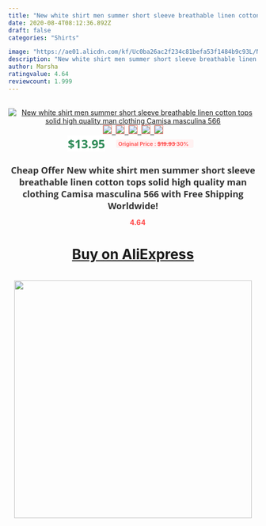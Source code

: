 ```yaml
---
title: "New white shirt men summer short sleeve breathable linen cotton tops solid high quality man clothing Camisa masculina 566"
date: 2020-08-4T08:12:36.892Z
draft: false
categories: "Shirts"

image: "https://ae01.alicdn.com/kf/Uc0ba26ac2f234c81befa53f1484b9c93L/New-white-shirt-men-summer-short-sleeve-breathable-linen-cotton-tops-solid-high-quality-man-clothing.jpg"
description: "New white shirt men summer short sleeve breathable linen cotton tops solid high quality man clothing Camisa masculina 566"
author: Marsha
ratingvalue: 4.64
reviewcount: 1.999
---
```

<br>
<div style="text-align: center;">
<a href="https://s.click.aliexpress.com/e/_AeSMHP" target="_blank" rel="nofollow noopener noreferrer"><img alt="New white shirt men summer short sleeve breathable linen cotton tops solid high quality man clothing Camisa masculina 566" class="magnifier-image" src="https://ae01.alicdn.com/kf/Uc0ba26ac2f234c81befa53f1484b9c93L/New-white-shirt-men-summer-short-sleeve-breathable-linen-cotton-tops-solid-high-quality-man-clothing.jpg_640x640.jpg">
<br>
<img style="border:1px solid salmon" src="https://ae01.alicdn.com/kf/Uc0ba26ac2f234c81befa53f1484b9c93L/New-white-shirt-men-summer-short-sleeve-breathable-linen-cotton-tops-solid-high-quality-man-clothing.jpg_120x120.jpg">&nbsp;&nbsp;<img style="border:1px solid salmon" src="https://ae01.alicdn.com/kf/U610a073d301d43a4812db187aaf3db99b/New-white-shirt-men-summer-short-sleeve-breathable-linen-cotton-tops-solid-high-quality-man-clothing.jpg_120x120.jpg">&nbsp;&nbsp;<img style="border:1px solid salmon" src="https://ae01.alicdn.com/kf/U3ecc8ac490b24a9287fc99862340e38f1/New-white-shirt-men-summer-short-sleeve-breathable-linen-cotton-tops-solid-high-quality-man-clothing.jpg_120x120.jpg">&nbsp;&nbsp;<img style="border:1px solid salmon" src="https://ae01.alicdn.com/kf/Ucff258cb2d074573908e083851e49704A/New-white-shirt-men-summer-short-sleeve-breathable-linen-cotton-tops-solid-high-quality-man-clothing.jpg_120x120.jpg">&nbsp;&nbsp;<img style="border:1px solid salmon" src="https://ae01.alicdn.com/kf/Ud60973de53c748cc9abf8889ebffc2a8g/New-white-shirt-men-summer-short-sleeve-breathable-linen-cotton-tops-solid-high-quality-man-clothing.jpg_120x120.jpg"></a></div><br0>
<div style="text-align: center;"><span style="background-color: white; border: 0px; box-sizing: border-box; color: seagreen; display: inline-block; font-family: &quot;open sans&quot; , &quot;arial&quot; , &quot;helvetica&quot; , sans-serif , &quot;heiti&quot;; font-size: 24px; font-stretch: inherit; font-weight: 700; line-height: inherit; margin: 0px 10px 0px 0px; padding: 0px; vertical-align: middle;">$13.95 </span>
<span style="background: rgb(255 , 241 , 241); border-radius: 3px; border: 0px; box-sizing: border-box; color: #ff4747; display: inline-block; font-family: inherit; font-size: 12px; font-stretch: inherit; font-style: inherit; font-variant: inherit; font-weight: 600; line-height: inherit; margin: 0px; padding: 2px 5px; transform: scale(0.9); vertical-align: middle;">Original Price : <b style="text-decoration: line-through;">$19.93 </b> 30%&nbsp;&nbsp;</span></div>
<h1 style="color: #333333; display: inline-block; font-family: &quot;open sans&quot; , &quot;arial&quot; , &quot;helvetica&quot; , sans-serif , &quot;heiti&quot;; font-size: 18px; font-stretch: inherit; font-weight: 700; text-align: center;">Cheap Offer New white shirt men summer short sleeve breathable linen cotton tops solid high quality man clothing Camisa masculina 566 with Free Shipping Worldwide!</h1>
<div style="color: #ff4747; text-align: center;">
<img src="https://4.bp.blogspot.com/-M0ZcTcb-5uY/XleCXlxnR4I/AAAAAAAAAEc/OrjgMkXV1oMQFaCRZj5HQwOCBcu3w1FegCPcBGAYYCw/s1600/star.png" style="height: 15px;">&nbsp;<b>4.64</b></div>
<div class="button_cont" align="center"><a class="buynow_a" href="https://s.click.aliexpress.com/e/_AeSMHP" target="_blank" rel="nofollow noopener noreferrer"><H1>Buy on AliExpress</H1></a></div><br>
<div class="separator" style="clear: both; text-align: center;">
<img src="https://lh3.googleusercontent.com/-pTy5HemUv9M/XlePHvY0dAI/AAAAAAAAAE4/0nX5iRUoIWY8eMW9Dpxeirr157OZliDIgCLcBGAsYHQ/s1600/badge.gif" width="480">
</div>
